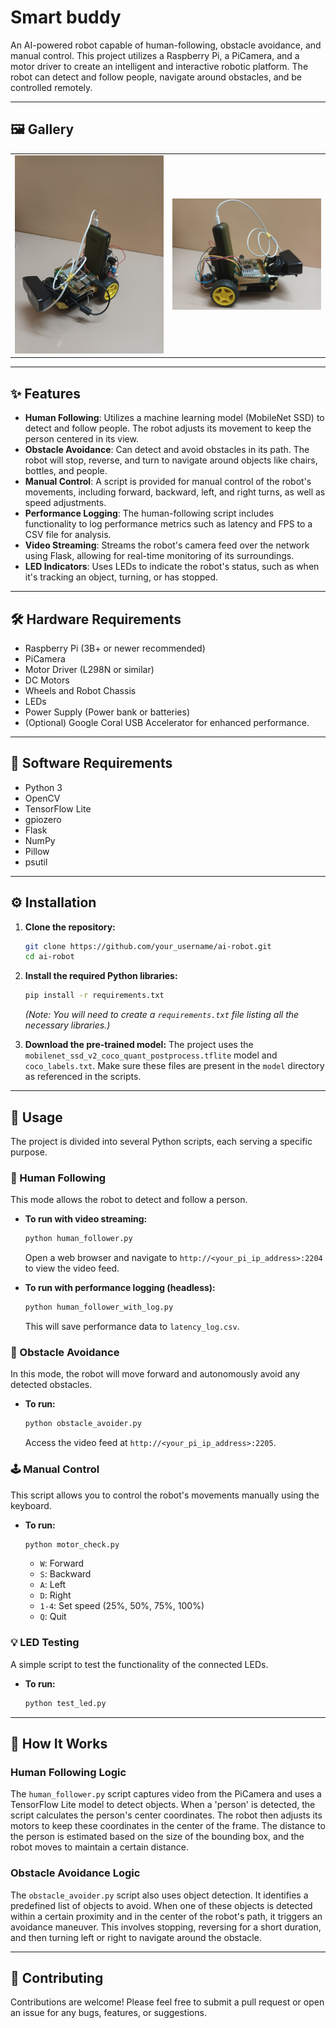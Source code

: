 # Smart buddy

An AI-powered robot capable of human-following, obstacle avoidance, and manual control. This project utilizes a Raspberry Pi, a PiCamera, and a motor driver to create an intelligent and interactive robotic platform. The robot can detect and follow people, navigate around obstacles, and be controlled remotely.

-----

## 🖼️ Gallery

<table align="center">
  <tr>
    <td align="center">
      <img src="Images/20250728_214151.jpg" alt="" width="300">
    </td>
    <td align="center">
      <img src="Images/20250728_214211.jpg" alt="" width="300">
    </td>
  </tr>
</table>

-----

## ✨ Features

  * **Human Following**: Utilizes a machine learning model (MobileNet SSD) to detect and follow people. The robot adjusts its movement to keep the person centered in its view.
  * **Obstacle Avoidance**: Can detect and avoid obstacles in its path. The robot will stop, reverse, and turn to navigate around objects like chairs, bottles, and people.
  * **Manual Control**: A script is provided for manual control of the robot's movements, including forward, backward, left, and right turns, as well as speed adjustments.
  * **Performance Logging**: The human-following script includes functionality to log performance metrics such as latency and FPS to a CSV file for analysis.
  * **Video Streaming**: Streams the robot's camera feed over the network using Flask, allowing for real-time monitoring of its surroundings.
  * **LED Indicators**: Uses LEDs to indicate the robot's status, such as when it's tracking an object, turning, or has stopped.

-----

## 🛠️ Hardware Requirements

  * Raspberry Pi (3B+ or newer recommended)
  * PiCamera
  * Motor Driver (L298N or similar)
  * DC Motors
  * Wheels and Robot Chassis
  * LEDs
  * Power Supply (Power bank or batteries)
  * (Optional) Google Coral USB Accelerator for enhanced performance.

-----

## 🔧 Software Requirements

  * Python 3
  * OpenCV
  * TensorFlow Lite
  * gpiozero
  * Flask
  * NumPy
  * Pillow
  * psutil

-----

## ⚙️ Installation

1.  **Clone the repository:**

    ```bash
    git clone https://github.com/your_username/ai-robot.git
    cd ai-robot
    ```

2.  **Install the required Python libraries:**

    ```bash
    pip install -r requirements.txt
    ```

    *(Note: You will need to create a `requirements.txt` file listing all the necessary libraries.)*

3.  **Download the pre-trained model:**
    The project uses the `mobilenet_ssd_v2_coco_quant_postprocess.tflite` model and `coco_labels.txt`. Make sure these files are present in the `model` directory as referenced in the scripts.

-----

## 🚀 Usage

The project is divided into several Python scripts, each serving a specific purpose.

### 🤖 Human Following

This mode allows the robot to detect and follow a person.

  * **To run with video streaming:**

    ```bash
    python human_follower.py
    ```

    Open a web browser and navigate to `http://<your_pi_ip_address>:2204` to view the video feed.

  * **To run with performance logging (headless):**

    ```bash
    python human_follower_with_log.py
    ```

    This will save performance data to `latency_log.csv`.

### 🚧 Obstacle Avoidance

In this mode, the robot will move forward and autonomously avoid any detected obstacles.

  * **To run:**
    ```bash
    python obstacle_avoider.py
    ```
    Access the video feed at `http://<your_pi_ip_address>:2205`.

### 🕹️ Manual Control

This script allows you to control the robot's movements manually using the keyboard.

  * **To run:**
    ```bash
    python motor_check.py
    ```
      - `W`: Forward
      - `S`: Backward
      - `A`: Left
      - `D`: Right
      - `1-4`: Set speed (25%, 50%, 75%, 100%)
      - `Q`: Quit

### 💡 LED Testing

A simple script to test the functionality of the connected LEDs.

  * **To run:**
    ```bash
    python test_led.py
    ```

-----

## 🧠 How It Works

### Human Following Logic

The `human_follower.py` script captures video from the PiCamera and uses a TensorFlow Lite model to detect objects. When a 'person' is detected, the script calculates the person's center coordinates. The robot then adjusts its motors to keep these coordinates in the center of the frame. The distance to the person is estimated based on the size of the bounding box, and the robot moves to maintain a certain distance.

### Obstacle Avoidance Logic

The `obstacle_avoider.py` script also uses object detection. It identifies a predefined list of objects to avoid. When one of these objects is detected within a certain proximity and in the center of the robot's path, it triggers an avoidance maneuver. This involves stopping, reversing for a short duration, and then turning left or right to navigate around the obstacle.

-----


## 🤝 Contributing

Contributions are welcome\! Please feel free to submit a pull request or open an issue for any bugs, features, or suggestions.
